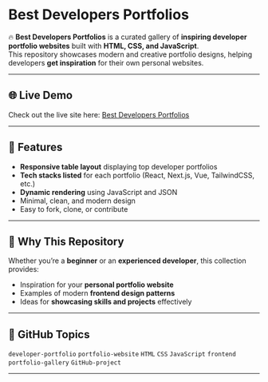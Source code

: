 ﻿# Best Developers Portfolios

🔥 **Best Developers Portfolios** is a curated gallery of **inspiring developer portfolio websites** built with **HTML, CSS, and JavaScript**.  
This repository showcases modern and creative portfolio designs, helping developers **get inspiration** for their own personal websites.

---

## 🌐 Live Demo
Check out the live site here: [Best Developers Portfolios](https://best-developers-portfolios.vercel.app/)  

---

## 🚀 Features
- **Responsive table layout** displaying top developer portfolios  
- **Tech stacks listed** for each portfolio (React, Next.js, Vue, TailwindCSS, etc.)  
- **Dynamic rendering** using JavaScript and JSON  
- Minimal, clean, and modern design  
- Easy to fork, clone, or contribute  

---

## 📌 Why This Repository
Whether you’re a **beginner** or an **experienced developer**, this collection provides:
- Inspiration for your **personal portfolio website**  
- Examples of modern **frontend design patterns**  
- Ideas for **showcasing skills and projects** effectively  

---

## 🔖 GitHub Topics
`developer-portfolio` `portfolio-website` `HTML` `CSS` `JavaScript` `frontend` `portfolio-gallery` `GitHub-project`  

---

